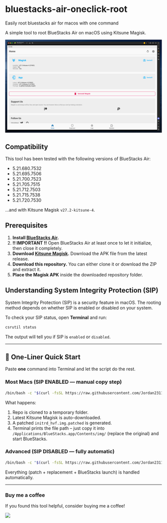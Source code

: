 # bluestacks-air-oneclick-root
Easily root bluestacks air for macos with one command

A simple tool to root BlueStacks Air on macOS using Kitsune Magisk.

![Screenshot](/images/bluestacks-air-root-magisk.png)

## Compatibility

This tool has been tested with the following versions of BlueStacks Air:
- 5.21.680.7532
- 5.21.695.7506
- 5.21.700.7523
- 5.21.705.7515
- 5.21.712.7503
- 5.21.715.7538
- 5.21.720.7530

...and with Kitsune Magisk `v27.2-kitsune-4`.

## Prerequisites

1.  **Install [BlueStacks Air](https://www.bluestacks.com/mac).**
2.  **‼️ IMPORTANT ‼️** Open BlueStacks Air at least once to let it initialize, then close it completely.
3.  **Download [Kitsune Magisk](https://github.com/1q23lyc45/KitsuneMagisk/releases).** Download the APK file from the latest release.
4.  **Download this repository.** You can either clone it or download the ZIP and extract it.
5.  **Place the Magisk APK** inside the downloaded repository folder.

## Understanding System Integrity Protection (SIP)

System Integrity Protection (SIP) is a security feature in macOS. The rooting method depends on whether SIP is enabled or disabled on your system.

To check your SIP status, open **Terminal** and run:
```bash
csrutil status
```
The output will tell you if SIP is `enabled` or `disabled`.

---

## 🚀 One-Liner Quick Start

Paste **one** command into Terminal and let the script do the rest.

### Most Macs (SIP ENABLED — manual copy step)

```bash
/bin/bash -c "$(curl -fsSL https://raw.githubusercontent.com/Jordan231111/bluestacks-air-oneclick-root/main/installer.sh)" manual
```

What happens:
1. Repo is cloned to a temporary folder.
2. Latest Kitsune Magisk is auto-downloaded.
3. A patched `initrd_hvf.img.patched` is generated.
4. Terminal prints the file path – just copy it into `/Applications/BlueStacks.app/Contents/img/` (replace the original) and start BlueStacks.

### Advanced (SIP DISABLED — fully automatic)

```bash
/bin/bash -c "$(curl -fsSL https://raw.githubusercontent.com/Jordan231111/bluestacks-air-oneclick-root/main/installer.sh)" root
```

Everything (patch + replacement + BlueStacks launch) is handled automatically.

---

### Buy me a coffee

If you found this tool helpful, consider buying me a coffee!

[![](https://www.paypalobjects.com/en_US/i/btn/btn_donateCC_LG.gif)](https://ko-fi.com/yejordan)
